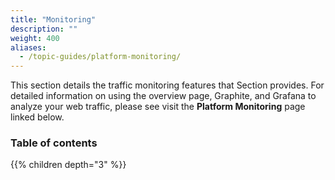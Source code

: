 ```yaml
---
title: "Monitoring"
description: ""
weight: 400
aliases:
  - /topic-guides/platform-monitoring/
---
```


This section details the traffic monitoring features that Section provides. For detailed information on using the overview page, Graphite, and Grafana to analyze your web traffic, please see visit the **Platform Monitoring** page linked below. 
### Table of contents

{{% children depth="3" %}}
